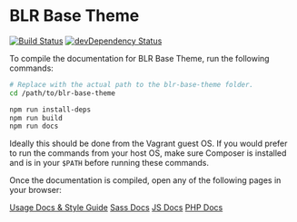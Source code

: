 # BLR Base Theme
[![Build Status](https://travis-ci.org/roots/sage.svg)](https://travis-ci.org/roots/sage)
[![devDependency Status](https://david-dm.org/roots/sage/dev-status.svg)](https://david-dm.org/roots/sage#info=devDependencies)

To compile the documentation for BLR Base Theme, run the following commands:

```sh
# Replace with the actual path to the blr-base-theme folder.
cd /path/to/blr-base-theme

npm run install-deps
npm run build
npm run docs
```

Ideally this should be done from the Vagrant guest OS. If you would prefer to
run the commands from your host OS, make sure Composer is installed and is in
your `$PATH` before running these commands.

Once the documentation is compiled, open any of the following pages in your
browser:

[Usage Docs & Style Guide](docs/usage/index.html)
[Sass Docs](docs/sass/index.html)
[JS Docs](docs/js/index.html)
[PHP Docs](docs/php/index.html)
